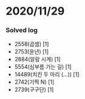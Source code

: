 # 2020/11/29

### Solved log
- 2558(곱셈) [1]
- 2753(윤년) [1]
- 2884(알람 시계) [1]
- 5554(심부름 가는 길) [1]
- 14489(치킨 두 마리 (...)) [1]
- 2742(기찍 N) [1]
- 2739(구구단) [1]